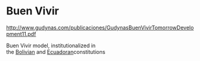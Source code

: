 # Buen Vivir

http://www.gudynas.com/publicaciones/GudynasBuenVivirTomorrowDevelopment11.pdf  

Buen Vivir model, institutionalized in the [Bolivian](https://www.tni.org/files/download/beyonddevelopment_buenvivir.pdf) and [Ecuadoran](https://rapidtransition.org/stories/the-rights-of-nature-in-bolivia-and-ecuador/)constitutions